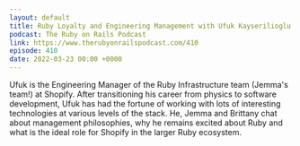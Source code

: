 ```yaml
---
layout: default
title: Ruby Loyalty and Engineering Management with Ufuk Kayserilioglu
podcast: The Ruby on Rails Podcast
link: https://www.therubyonrailspodcast.com/410
episode: 410
date: 2022-03-23 00:00 +0000
---
```


Ufuk is the Engineering Manager of the Ruby Infrastructure team (Jemma's team!) at Shopify. After transitioning his career from physics to software development, Ufuk has had the fortune of working with lots of interesting technologies at various levels of the stack. He, Jemma and Brittany chat about management philosophies, why he remains excited about Ruby and what is the ideal role for Shopify in the larger Ruby ecosystem.

